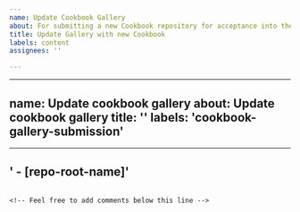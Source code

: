 ```yaml
---
name: Update Cookbook Gallery
about: For submitting a new Cookbook repository for acceptance into the gallery
title: Update Gallery with new Cookbook
labels: content
assignees: ''

---
```


---
name: Update cookbook gallery
about: Update cookbook gallery
title: ''
labels: 'cookbook-gallery-submission'
---

<!-- Please fill out the template below by replacing `repo-root-name` with the root name of your Cookbook repository in between the square brackets ([]). -->

---
'  - [repo-root-name]'
---
```

<!-- Feel free to add comments below this line -->

